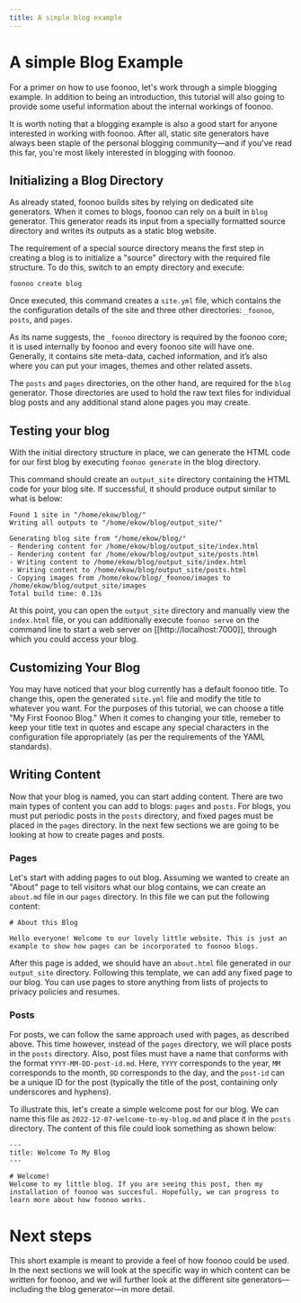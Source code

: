 ```yaml
---
title: A simple blog example
---
```

# A simple Blog Example
For a primer on how to use foonoo, let's work through a simple blogging example. In addition to being an introduction, this tutorial will also going to provide some useful information about the internal workings of foonoo. 

It is worth noting that a blogging example is also a good start for anyone interested in working with foonoo. After all, static site generators have always been staple of the personal blogging community&mdash;and if you've read this far, you're most likely interested in blogging with foonoo.

## Initializing a Blog Directory
As already stated, foonoo builds sites by relying on dedicated site generators. When it comes to blogs, foonoo can rely on a built in `blog` generator. This generator reads its input from a specially formatted source directory and writes its outputs as a static blog website.

The requirement of a special source directory means the first step in creating a blog is to initialize a "source" directory with the required file structure. To do this, switch to an empty directory and execute:

	foonoo create blog

Once executed, this command creates a `site.yml` file, which contains the the configuration details of the site and three other directories: `_foonoo`,  `posts`, and `pages`. 

As its name suggests, the `_foonoo` directory is required by the foonoo core; it is used internally by foonoo and every foonoo site will have one. Generally, it contains site meta-data, cached information, and it’s also where you can put your images, themes and other related assets. 

The `posts` and `pages` directories, on the other hand, are required for the `blog` generator. Those directories are used to hold the raw text files for individual blog posts and any additional stand alone pages you may create.

## Testing your blog
With the initial directory structure in place, we can generate the HTML code for our first blog by executing `foonoo generate`	in the blog directory.

This command should create an `output_site` directory containing the HTML code for your blog site. If successful, it should produce output similar to what is below:

````
Found 1 site in "/home/ekow/blog/"
Writing all outputs to "/home/ekow/blog/output_site/"

Generating blog site from "/home/ekow/blog/"
- Rendering content for /home/ekow/blog/output_site/index.html 
- Rendering content for /home/ekow/blog/output_site/posts.html 
- Writing content to /home/ekow/blog/output_site/index.html 
- Writing content to /home/ekow/blog/output_site/posts.html 
- Copying images from /home/ekow/blog/_foonoo/images to /home/ekow/blog/output_site/images
Total build time: 0.13s
````

At this point, you can open the `output_site` directory and manually view the `index.html` file, or you can additionally execute `foonoo serve` on the command line to start a web server on [[http://localhost:7000]], through which you could access your blog.

## Customizing Your Blog
You may have noticed that your blog currently has a default foonoo title. To change this, open the generated `site.yml` file and modify the title to whatever you want. For the purposes of this tutorial, we can choose a title "My First Foonoo Blog." When it comes to changing your title, remeber to keep your title text in quotes and escape any special characters in the configuration file appropriately (as per the requirements of the YAML standards).

## Writing Content
Now that your blog is named, you can start adding content. There are two main types of content you can add to blogs: `pages` and `posts`. For blogs, you must put periodic posts in the `posts` directory, and fixed pages must be placed in the `pages` directory. In the next few sections we are going to be looking at how to create pages and posts.

### Pages
Let's start with adding pages to out blog. Assuming we wanted to create an "About" page to tell visitors what our blog contains, we can create an `about.md` file in our `pages` directory. In this file we can put the following content:

````
# About this Blog

Hello everyone! Welcome to our lovely little website. This is just an 
example to show how pages can be incorporated to foonoo blogs. 

````

After this page is added, we should have an `about.html` file generated in our `output_site` directory. Following this template, we can add any fixed page to our blog. You can use pages to store anything from lists of projects to privacy policies and resumes. 


### Posts
For posts, we can follow the same approach used with pages, as described above. This time however, instead of the `pages` directory, we will place posts in the `posts` directory. Also, post files must have a name that conforms with the format `YYYY-MM-DD-post-id.md`. Here, `YYYY` corresponds to the year,  `MM` corresponds to the month, `DD` corresponds to the day, and the `post-id` can be a unique ID for the post (typically the title of the post, containing only underscores and hyphens).

To illustrate this, let's create a simple welcome post for our blog. We can name this file as `2022-12-07-welcome-to-my-blog.md` and place it in the `posts` directory. The content of this file could look something as shown below:

````
---
title: Welcome To My Blog
---

# Welcome!
Welcome to my little blog. If you are seeing this post, then my 
installation of foonoo was succesful. Hopefully, we can progress to 
learn more about how foonoo works.

````

# Next steps
This short example is meant to provide a feel of how foonoo could be used. In the next sections we will look at the specific way in which content can be written for foonoo, and we will further look at the different site generators&mdash;including the blog generator&mdash;in more detail.


